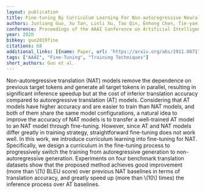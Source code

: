 ```yaml
---
layout: publication
title: Fine-tuning By Curriculum Learning For Non-autoregressive Neural Machine Translation
authors: Junliang Guo, Xu Tan, Linli Xu, Tao Qin, Enhong Chen, Tie-yan Liu
conference: Proceedings of the AAAI Conference on Artificial Intelligence
year: 2020
bibkey: guo2019fine
citations: 68
additional_links: [{name: Paper, url: 'https://arxiv.org/abs/1911.08717'}]
tags: ["AAAI", "Fine-Tuning", "Training Techniques"]
short_authors: Guo et al.
---
```

Non-autoregressive translation (NAT) models remove the dependence on previous
target tokens and generate all target tokens in parallel, resulting in
significant inference speedup but at the cost of inferior translation accuracy
compared to autoregressive translation (AT) models. Considering that AT models
have higher accuracy and are easier to train than NAT models, and both of them
share the same model configurations, a natural idea to improve the accuracy of
NAT models is to transfer a well-trained AT model to an NAT model through
fine-tuning. However, since AT and NAT models differ greatly in training
strategy, straightforward fine-tuning does not work well. In this work, we
introduce curriculum learning into fine-tuning for NAT. Specifically, we design
a curriculum in the fine-tuning process to progressively switch the training
from autoregressive generation to non-autoregressive generation. Experiments on
four benchmark translation datasets show that the proposed method achieves good
improvement (more than \\(1\\) BLEU score) over previous NAT baselines in terms of
translation accuracy, and greatly speed up (more than \\(10\\) times) the inference
process over AT baselines.